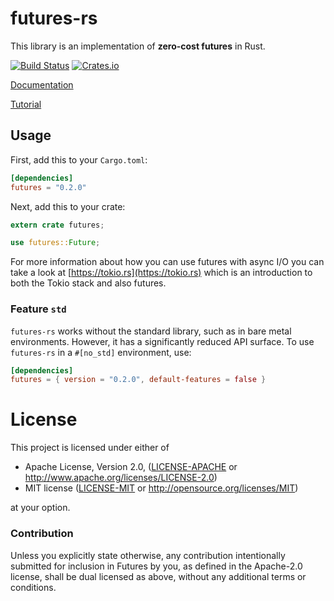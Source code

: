 # futures-rs

This library is an implementation of **zero-cost futures** in Rust.

[![Build Status](https://travis-ci.org/rust-lang-nursery/futures-rs.svg?branch=master)](https://travis-ci.org/rust-lang-nursery/futures-rs)
[![Crates.io](https://img.shields.io/crates/v/futures.svg?maxAge=2592000)](https://crates.io/crates/futures)

[Documentation](https://docs.rs/futures)

[Tutorial](https://tokio.rs/docs/getting-started/futures/)

## Usage

First, add this to your `Cargo.toml`:

```toml
[dependencies]
futures = "0.2.0"
```

Next, add this to your crate:

```rust
extern crate futures;

use futures::Future;
```

For more information about how you can use futures with async I/O you can take a
look at [https://tokio.rs](https://tokio.rs) which is an introduction to both
the Tokio stack and also futures.

### Feature `std`

`futures-rs` works without the standard library, such as in bare metal environments.
However, it has a significantly reduced API surface. To use `futures-rs` in
a `#[no_std]` environment, use:

```toml
[dependencies]
futures = { version = "0.2.0", default-features = false }
```

# License

This project is licensed under either of

 * Apache License, Version 2.0, ([LICENSE-APACHE](LICENSE-APACHE) or
   http://www.apache.org/licenses/LICENSE-2.0)
 * MIT license ([LICENSE-MIT](LICENSE-MIT) or
   http://opensource.org/licenses/MIT)

at your option.

### Contribution

Unless you explicitly state otherwise, any contribution intentionally submitted
for inclusion in Futures by you, as defined in the Apache-2.0 license, shall be
dual licensed as above, without any additional terms or conditions.
